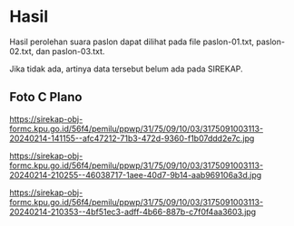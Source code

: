 # Hasil

Hasil perolehan suara paslon dapat dilihat pada file paslon-01.txt, paslon-02.txt, dan paslon-03.txt.

Jika tidak ada, artinya data tersebut belum ada pada SIREKAP.

## Foto C Plano

https://sirekap-obj-formc.kpu.go.id/56f4/pemilu/ppwp/31/75/09/10/03/3175091003113-20240214-141155--afc47212-71b3-472d-9360-f1b07ddd2e7c.jpg

https://sirekap-obj-formc.kpu.go.id/56f4/pemilu/ppwp/31/75/09/10/03/3175091003113-20240214-210255--46038717-1aee-40d7-9b14-aab969106a3d.jpg

https://sirekap-obj-formc.kpu.go.id/56f4/pemilu/ppwp/31/75/09/10/03/3175091003113-20240214-210353--4bf51ec3-adff-4b66-887b-c7f0f4aa3603.jpg
